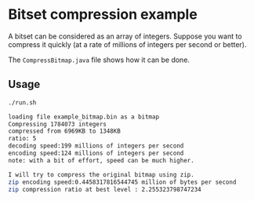 # Bitset compression example

A bitset can be considered as an array of integers.
Suppose you want to compress it quickly (at a rate of
  millions of integers per second or better).

  The ``CompressBitmap.java`` file shows how it can be done.

## Usage

```bash
./run.sh

loading file example_bitmap.bin as a bitmap
Compressing 1784073 integers
compressed from 6969KB to 1348KB
ratio: 5
decoding speed:199 millions of integers per second
encoding speed:124 millions of integers per second
note: with a bit of effort, speed can be much higher.

I will try to compress the original bitmap using zip.
zip encoding speed:0.4458317816544745 million of bytes per second
zip compression ratio at best level : 2.255323798747234
```
